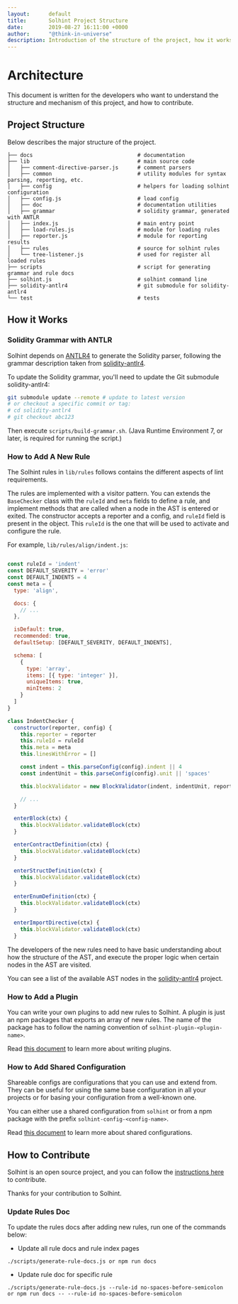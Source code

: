 ```yaml
---
layout:      default
title:       Solhint Project Structure
date:        2019-08-27 16:11:00 +0000
author:      "@think-in-universe"
description: Introduction of the structure of the project, how it works, and how to add new rules, etc.
---
```



# Architecture

This document is written for the developers who want to understand the structure and mechanism of this project, and how
to contribute.


## Project Structure

Below describes the major structure of the project.

```
├── docs                                 # documentation
├── lib                                  # main source code
│   ├── comment-directive-parser.js      # comment parsers
│   ├── common                           # utility modules for syntax parsing, reporting, etc.
│   ├── config                           # helpers for loading solhint configuration
│   ├── config.js                        # load config
│   ├── doc                              # documentation utilities
│   ├── grammar                          # solidity grammar, generated with ANTLR
│   ├── index.js                         # main entry point
│   ├── load-rules.js                    # module for loading rules
│   ├── reporter.js                      # module for reporting results
│   ├── rules                            # source for solhint rules
│   └── tree-listener.js                 # used for register all loaded rules
├── scripts                              # script for generating grammar and rule docs
├── solhint.js                           # solhint command line
├── solidity-antlr4                      # git submodule for solidity-antlr4
└── test                                 # tests
```

## How it Works

### Solidity Grammar with ANTLR

Solhint depends on [ANTLR4](http://www.antlr.org/) to generate the Solidity parser, following the grammar description taken from
[solidity-antlr4](https://github.com/solidityj/solidity-antlr4).

To update the Solidity grammar, you'll need to update the Git submodule solidity-antlr4:

```sh
git submodule update --remote # update to latest version
# or checkout a specific commit or tag:
# cd solidity-antlr4
# git checkout abc123
```

Then execute `scripts/build-grammar.sh`. (Java Runtime Environment 7, or later, is required for running the script.)

### How to Add A New Rule

The Solhint rules in `lib/rules` follows contains the different aspects of lint requirements.

The rules are implemented with a visitor pattern. You can extends the `BaseChecker` class with the `ruleId` and `meta` fields to define a rule, and implement methods that are called when a node in the AST is entered or exited. The constructor accepts a reporter and a config, and `ruleId` field is present in the object. This `ruleId` is the one that will be used to activate and configure the rule.

For example, `lib/rules/align/indent.js`:

```javascript

const ruleId = 'indent'
const DEFAULT_SEVERITY = 'error'
const DEFAULT_INDENTS = 4
const meta = {
  type: 'align',

  docs: {
    // ...
  },

  isDefault: true,
  recommended: true,
  defaultSetup: [DEFAULT_SEVERITY, DEFAULT_INDENTS],

  schema: [
    {
      type: 'array',
      items: [{ type: 'integer' }],
      uniqueItems: true,
      minItems: 2
    }
  ]
}

class IndentChecker {
  constructor(reporter, config) {
    this.reporter = reporter
    this.ruleId = ruleId
    this.meta = meta
    this.linesWithError = []

    const indent = this.parseConfig(config).indent || 4
    const indentUnit = this.parseConfig(config).unit || 'spaces'

    this.blockValidator = new BlockValidator(indent, indentUnit, reporter, this.ruleId)

    // ...
  }

  enterBlock(ctx) {
    this.blockValidator.validateBlock(ctx)
  }

  enterContractDefinition(ctx) {
    this.blockValidator.validateBlock(ctx)
  }

  enterStructDefinition(ctx) {
    this.blockValidator.validateBlock(ctx)
  }

  enterEnumDefinition(ctx) {
    this.blockValidator.validateBlock(ctx)
  }

  enterImportDirective(ctx) {
    this.blockValidator.validateBlock(ctx)
  }

```

The developers of the new rules need to have basic understanding about how the structure of the AST, and execute the proper logic when certain nodes in the AST are visited.

You can see a list of the available AST nodes in the [solidity-antlr4](https://github.com/solidityj/solidity-antlr4/blob/master/Solidity.g4) project.


### How to Add a Plugin

You can write your own plugins to add new rules to Solhint. A plugin is just an npm packages that exports an array of new rules. The name of the package has to follow the naming convention of `solhint-plugin-<plugin-name>`.

Read [this document](https://github.com/protofire/solhint/blob/master/docs/writing-plugins.md) to learn more about writing plugins.


### How to Add Shared Configuration

Shareable configs are configurations that you can use and extend from. They can be useful for using the same base configuration in all your projects or for basing your configuration from a well-known one.

You can either use a shared configuration from `solhint` or from a npm package with the prefix `solhint-config-<config-name>`.

Read [this document](https://github.com/protofire/solhint/blob/master/docs/shareable-configs.md) to learn more about shared configurations.


## How to Contribute

Solhint is an open source project, and you can follow the [instructions here](https://github.com/protofire/solhint/blob/master/docs/contributing.md) to contribute.

Thanks for your contribution to Solhint.

### Update Rules Doc

To update the rules docs after adding new rules, run one of the commands below:

- Update all rule docs and rule index pages

`./scripts/generate-rule-docs.js or npm run docs`

- Update rule doc for specific rule

`./scripts/generate-rule-docs.js --rule-id no-spaces-before-semicolon or npm run docs -- --rule-id no-spaces-before-semicolon`
